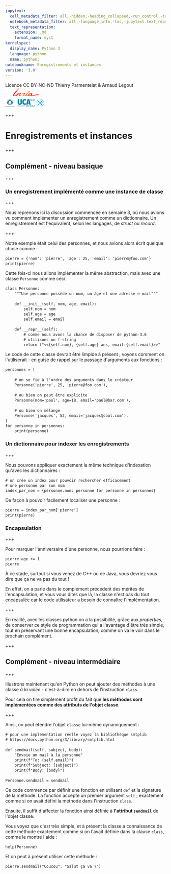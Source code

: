 ```yaml
---
jupytext:
  cell_metadata_filter: all,-hidden,-heading_collapsed,-run_control,-trusted
  notebook_metadata_filter: all,-language_info,-toc,-jupytext.text_representation.jupytext_version,-jupytext.text_representation.format_version
  text_representation:
    extension: .md
    format_name: myst
kernelspec:
  display_name: Python 3
  language: python
  name: python3
notebookname: Enregistrements et instances
version: '3.0'
---
```


<div class="licence">
<span>Licence CC BY-NC-ND</span>
<span>Thierry Parmentelat &amp; Arnaud Legout</span>
<span><img src="media/both-logos-small-alpha.png" /></span>
</div>

+++

# Enregistrements et instances

+++

## Complément - niveau basique

+++

### Un enregistrement implémenté comme une instance de classe

+++

Nous reprenons ici la discussion commencée en semaine 3, où nous avions vu comment implémenter un enregistrement comme un dictionnaire. Un enregistrement est l'équivalent, selon les langages, de *struct* ou *record*.

+++

Notre exemple était celui des personnes, et nous avions alors écrit quelque chose comme :

```{code-cell}
pierre = {'nom': 'pierre', 'age': 25, 'email': 'pierre@foo.com'}
print(pierre)
```

Cette fois-ci nous allons implémenter la même abstraction, mais avec une classe `Personne` comme ceci :

```{code-cell}
class Personne:
    """Une personne possède un nom, un âge et une adresse e-mail"""
    
    def __init__(self, nom, age, email):
        self.nom = nom
        self.age = age
        self.email = email
        
    def __repr__(self):
        # comme nous avons la chance de disposer de python-3.6
        # utilisons un f-string
        return f"<<{self.nom}, {self.age} ans, email:{self.email}>>"
```

Le code de cette classe devrait être limpide à présent ; voyons comment on l'utiliserait - en guise de rappel sur le passage d'arguments aux fonctions :

```{code-cell}
personnes = [

    # on se fie à l'ordre des arguments dans le créateur
    Personne('pierre', 25, 'pierre@foo.com'),

    # ou bien on peut être explicite
    Personne(nom='paul', age=18, email='paul@bar.com'),

    # ou bien on mélange
    Personne('jacques', 52, email='jacques@cool.com'),
]
for personne in personnes:
    print(personne)
```

### Un dictionnaire pour indexer les enregistrements

+++

Nous pouvons appliquer exactement la même technique d'indexation qu'avec les dictionnaires :

```{code-cell}
# on crée un index pour pouvoir rechercher efficacement
# une personne par son nom
index_par_nom = {personne.nom: personne for personne in personnes}
```

De façon à pouvoir facilement localiser une personne :

```{code-cell}
pierre = index_par_nom['pierre']
print(pierre)
```

### Encapsulation

+++

Pour marquer l'anniversaire d'une personne, nous pourrions faire :

```{code-cell}
pierre.age += 1
pierre
```

À ce stade, surtout si vous venez de C++ ou de Java, vous devriez vous dire que ça ne va pas du tout !

En effet, on a parlé dans le complément précédent des mérites de l'encapsulation, et vous vous dites que là, la classe n'est pas du tout encapsulée car le code utilisateur a besoin de connaître l'implémentation.

+++

En réalité, avec les classes python on a la possibilité, grâce aux *properties*, de conserver ce style de programmation qui a l'avantage d'être très simple, tout en préservant une bonne encapsulation, comme on va le voir dans le prochain complément.

+++

## Complément - niveau intermédiaire

+++

Illustrons maintenant qu'en Python on peut ajouter des méthodes à une classe *à la volée* - c'est-à-dire en dehors de l'instruction `class`.

Pour cela on tire simplement profit du fait que **les méthodes sont implémentées comme des attributs de l'objet classe**.

+++

Ainsi, on peut étendre l'objet `classe` lui-même dynamiquement :

```{code-cell}
# pour une implémentation réelle voyez la bibliothèque smtplib
# https://docs.python.org/3/library/smtplib.html

def sendmail(self, subject, body):
    "Envoie un mail à la personne"
    print(f"To: {self.email}")
    print(f"Subject: {subject}")
    print(f"Body: {body}")
    
Personne.sendmail = sendmail
```

Ce code commence par définir une fonction en utilisant `def` et la signature de la méthode. La fonction accepte un premier argument `self` ; exactement comme si on avait défini la méthode dans l'instruction `class`. 

Ensuite, il suffit d'affecter la fonction ainsi définie à **l'attribut `sendmail`** de l'objet classe.

Vous voyez que c'est très simple, et à présent la classe a connaissance de cette méthode exactement comme si on l'avait définie dans la clause `class`, comme le montre l'aide :

```{code-cell}
help(Personne)
```

Et on peut à présent utiliser cette méthode :

```{code-cell}
pierre.sendmail("Coucou", "Salut ça va ?")
```
